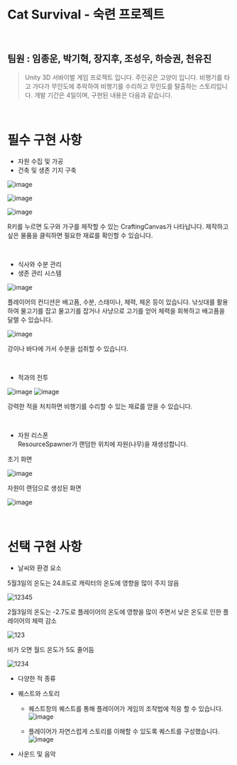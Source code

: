 # Cat Survival - 숙련 프로젝트

</br>

## 팀원 : 임종운, 박기혁, 장지후, 조성우, 하승권, 천유진

> Unity 3D 서바이벌 게임 프로젝트 입니다.
> 주인공은 고양이 입니다.
> 비행기를 타고 가다가 무인도에 추락하여 비행기를 수리하고 무인도를 탈출하는 스토리입니다.
> 개발 기간은 4일이며, 구현된 내용은 다음과 같습니다.


</br>

# 필수 구현 사항
* 자원 수집 및 가공
* 건축 및 생존 기지 구축

![image](https://github.com/Stevejobjong/CatSurvival/assets/58843907/5bf08463-bf6f-400e-af28-a970d7f1fec3)

![image](https://github.com/Stevejobjong/CatSurvival/assets/58843907/28733f59-d012-4fd4-b63b-98c0f56e58a0)

![image](https://github.com/Stevejobjong/CatSurvival/assets/58843907/3472724a-3950-450f-95ab-ea38454fda1b)



R키를 누르면 도구와 가구를 제작할 수 있는 CraftingCanvas가 나타납니다. 제작하고 싶은 물품을 클릭하면 필요한 재료를 확인할 수 있습니다.


</br>

* 식사와 수분 관리
* 생존 관리 시스템


![image](https://github.com/Stevejobjong/CatSurvival/assets/58843907/dd647fb8-cab8-470c-8342-970decefb379)

플레이어의 컨디션은 배고픔, 수분, 스태미나, 체력, 체온 등이 있습니다.
낚싯대를 활용하여 물고기를 잡고 물고기를 잡거나 사냥으로 고기를 얻어 체력을 회복하고 배고픔을 달랠 수 있습니다.

![image](https://github.com/Stevejobjong/CatSurvival/assets/58843907/1f008c19-c696-492d-9b86-f19e34f45747)

강이나 바다에 가서 수분을 섭취할 수 있습니다.


</br>

* 적과의 전투

  
![image](https://github.com/Stevejobjong/CatSurvival/assets/58843907/cfb94c3a-0dac-421d-b1a7-5e878b17e878)
![image](https://github.com/Stevejobjong/CatSurvival/assets/58843907/be3caf79-42ad-4881-bfe3-c9bf9efbc9be)

강력한 적을 처치하면 비행기를 수리할 수 있는 재료를 얻을 수 있습니다.


  
</br>

* 자원 리스폰   
ResourceSpawner가 랜덤한 위치에 자원(나무)을 재생성합니다.

초기 화면

![image](https://github.com/Stevejobjong/CatSurvival/assets/58843907/3555729a-1f0f-41a3-8a24-7722f101c285)

자원이 랜덤으로 생성된 화면

![image](https://github.com/Stevejobjong/CatSurvival/assets/58843907/b95fb0de-1901-47a0-8790-312f97f6e1a2)


</br>

# 선택 구현 사항

* 날씨와 환경 요소

5월3일의 온도는 24.8도로 캐릭터의 온도에 영향을 많이 주지 않음

![12345](https://github.com/Stevejobjong/CatSurvival/assets/145965718/98a1396f-b69f-4321-baf0-1b42cbb9e68c)

2월3일의 온도는 -2.7도로 플레이어의 온도에 영향을 많이 주면서 낮은 온도로 인한 플레이어의 체력 감소

![123](https://github.com/Stevejobjong/CatSurvival/assets/145965718/aeece087-e6be-4507-b7e3-d54455d9c32d)

비가 오면 월드 온도가 5도 줄어듬

![1234](https://github.com/Stevejobjong/CatSurvival/assets/145965718/72d2462a-e490-42d9-833c-43b63ef97726)


  
* 다양한 적 종류

* 퀘스트와 스토리   
  * 퀘스트창의 퀘스트를 통해 플레이어가 게임의 조작법에 적응 할 수 있습니다.   
![image](https://github.com/Stevejobjong/CatSurvival/assets/128495083/964ddcb8-277a-4687-b1a1-708c592c807d)

  * 플레이어가 자연스럽게 스토리를 이해할 수 있도록 퀘스트를 구성했습니다.   
![image](https://github.com/Stevejobjong/CatSurvival/assets/128495083/5d0af7b7-9828-4148-a5da-b137952ccae9)

* 사운드 및 음악
